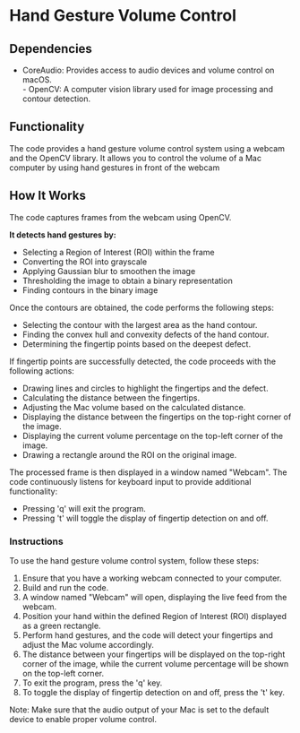 # **Hand Gesture Volume Control**
## **Dependencies**
- CoreAudio: Provides access to audio devices and volume control on macOS.<br> - OpenCV: A computer vision library used for image processing and contour detection.

## **Functionality**
The code provides a hand gesture volume control system using a webcam and the OpenCV library. It allows you to control the volume of a Mac computer by using hand gestures in front of the webcam

## **How It Works**
The code captures frames from the webcam using OpenCV.

**It detects hand gestures by:**
- Selecting a Region of Interest (ROI) within the frame
- Converting the ROI into grayscale
- Applying Gaussian blur to smoothen the image
- Thresholding the image to obtain a binary representation
- Finding contours in the binary image

Once the contours are obtained, the code performs the following steps:

- Selecting the contour with the largest area as the hand contour.
- Finding the convex hull and convexity defects of the hand contour.
- Determining the fingertip points based on the deepest defect.

If fingertip points are successfully detected, the code proceeds with the following actions:

- Drawing lines and circles to highlight the fingertips and the defect.
- Calculating the distance between the fingertips.
- Adjusting the Mac volume based on the calculated distance.
- Displaying the distance between the fingertips on the top-right corner of the image.
- Displaying the current volume percentage on the top-left corner of the image.
- Drawing a rectangle around the ROI on the original image.

The processed frame is then displayed in a window named "Webcam". The code continuously listens for keyboard input to provide additional functionality:

- Pressing 'q' will exit the program.
- Pressing 't' will toggle the display of fingertip detection on and off.

### Instructions

To use the hand gesture volume control system, follow these steps:

1. Ensure that you have a working webcam connected to your computer.
2. Build and run the code.
3. A window named "Webcam" will open, displaying the live feed from the webcam.
4. Position your hand within the defined Region of Interest (ROI) displayed as a green rectangle.
5. Perform hand gestures, and the code will detect your fingertips and adjust the Mac volume accordingly.
6. The distance between your fingertips will be displayed on the top-right corner of the image, while the current volume percentage will be shown on the top-left corner.
7. To exit the program, press the 'q' key.
8. To toggle the display of fingertip detection on and off, press the 't' key.

Note: Make sure that the audio output of your Mac is set to the default device to enable proper volume control.
